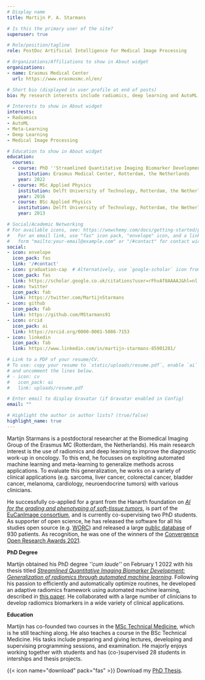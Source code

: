 ```yaml
---
# Display name
title: Martijn P. A. Starmans

# Is this the primary user of the site?
superuser: true

# Role/position/tagline
role: PostDoc Artificial Intelligence for Medical Image Processing

# Organizations/Affiliations to show in About widget
organizations:
- name: Erasmus Medical Center
  url: https://www.erasmusmc.nl/en/

# Short bio (displayed in user profile at end of posts)
bio: My research interests include radiomics, deep learning and AutoML.

# Interests to show in About widget
interests:
- Radiomics
- AutoML
- Meta-Learning
- Deep Learning
- Medical Image Processing

# Education to show in About widget
education:
  courses:
  - course: PhD ''Streamlined Quantitative Imaging Biomarker Development''
    institution: Erasmus Medical Center, Rotterdam, the Netherlands
    year: 2022
  - course: MSc Applied Physics
    institution: Delft University of Technology, Rotterdam, the Netherlands
    year: 2016
  - course: BSc Applied Physics
    institution: Delft University of Technology, Rotterdam, the Netherlands
    year: 2013

# Social/Academic Networking
# For available icons, see: https://wowchemy.com/docs/getting-started/page-builder/#icons
#   For an email link, use "fas" icon pack, "envelope" icon, and a link in the
#   form "mailto:your-email@example.com" or "/#contact" for contact widget.
social:
- icon: envelope
  icon_pack: fas
  link: '/#contact'
- icon: graduation-cap  # Alternatively, use `google-scholar` icon from `ai` icon pack
  icon_pack: fas
  link: https://scholar.google.co.uk/citations?user=rFhvAf8AAAAJ&hl=nl
- icon: twitter
  icon_pack: fab
  link: https://twitter.com/MartijnStarmans
- icon: github
  icon_pack: fab
  link: https://github.com/MStarmans91
- icon: orcid
  icon_pack: ai
  link: https://orcid.org/0000-0001-5086-7153
- icon: linkedin
  icon_pack: fab
  link: https://www.linkedin.com/in/martijn-starmans-85901281/

# Link to a PDF of your resume/CV.
# To use: copy your resume to `static/uploads/resume.pdf`, enable `ai` icons in `params.toml`,
# and uncomment the lines below.
# - icon: cv
#   icon_pack: ai
#   link: uploads/resume.pdf

# Enter email to display Gravatar (if Gravatar enabled in Config)
email: ""

# Highlight the author in author lists? (true/false)
highlight_name: true
---
```


Martijn Starmans is a postdoctoral researcher at the Biomedical Imaging Group
of the Erasmus MC (Rotterdam, the Netherlands). His main research interest is the use of radiomics and
deep learning to improve the diagnostic work-up in oncology. To this end, he
focusses on exploiting automated machine learning and meta-learning to generalize
methods across applications. To evaluate this generalization, he works on a variety of clinical applications
(e.g. sarcoma, liver cancer, colorectal cancer, bladder cancer, melanoma, cardiology, neuroendocrine tumors)
with various clinicians.

He successfully co-applied for a grant from the Hanarth foundation
on [*AI for the grading and phenotyping of soft-tissue tumors*](https://www.hanarthfonds.nl/en/stefan-klein),
is part of the [EuCanImage consortium](https://eucanimage.eu/), and is
currently co-supervising two PhD students. As supporter of open science,
he has released the software for all his studies open source (e.g.
[WORC](https://github.com/MStarmans91/WORC))
and released a large [public database](https://doi.org/10.1101/2021.08.19.21262238)
of 930 patients. As recognition, he was one of the winners of the [Convergence Open Research
Awards 2021](https://www.riotsciencenl.com/award-winners).

**PhD Degree**

Martijn obtained his PhD degree *''cum laude''* on February 1 2022 with his thesis titled
*[Streamlined Quantitative Imaging Biomarker Development: Generalization of
radiomics through automated machine learning](https://repub.eur.nl/pub/137089/thesis-MPA-Starmans-embargo-version-61c5831509bd6.pdf)*.
Following his passion to efficiently and automatically optimize routines, he
developed an adaptive radiomics framework using automated machine learning,
described in [this paper](https://arxiv.org/pdf/2108.08618.pdf). He collaborated
with a large number of clinicians to develop radiomics biomarkers in a wide
variety of clinical applications.

**Education**

Martijn has co-founded two courses in the
[MSc Technical Medicine](https://www.tudelft.nl/onderwijs/opleidingen/masters/technical-medicine/msc-technical-medicine),
which is he still teaching along. He also teaches a course in the BSc
Technical Medicine. His tasks include preparing and giving lectures, developing
and supervising programming sessions, and examination. He majorly enjoys
working together with students and has (co-)supervised 28 students in
interships and thesis projects.

<!-- {{< icon name="download" pack="fas" >}} Download my {{< staticref "uploads/demo_resume.pdf" "newtab" >}}resumé{{< /staticref >}}. -->

{{< icon name="download" pack="fas" >}} Download my [PhD Thesis](https://repub.eur.nl/pub/137089/thesis-MPA-Starmans-embargo-version-61c5831509bd6.pdf).
